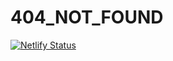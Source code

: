 ﻿# 404_NOT_FOUND
[![Netlify Status](https://api.netlify.com/api/v1/badges/b34d8080-4fb2-4ae2-92d8-326f45277b60/deploy-status)](https://app.netlify.com/sites/adoring-kirch-470407/deploys)
